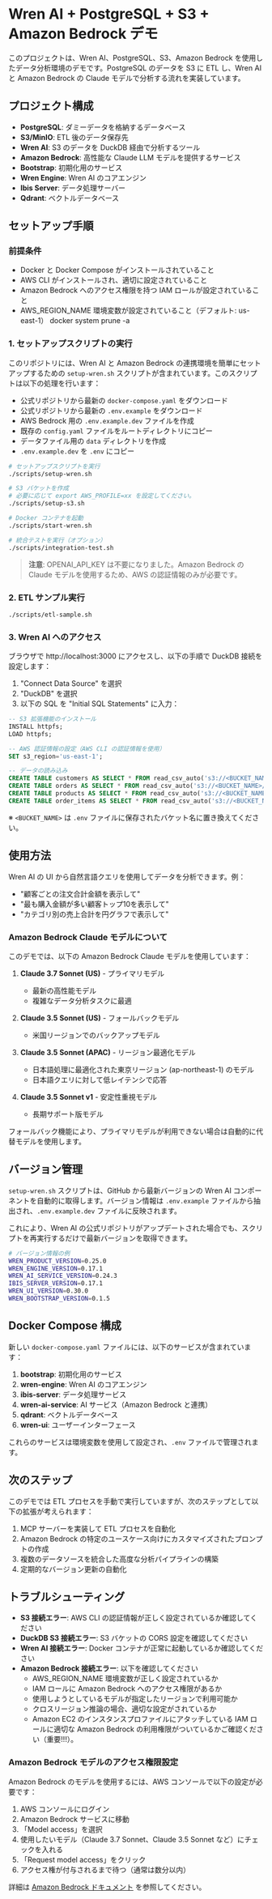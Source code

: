 # Wren AI + PostgreSQL + S3 + Amazon Bedrock デモ

このプロジェクトは、Wren AI、PostgreSQL、S3、Amazon Bedrock を使用したデータ分析環境のデモです。PostgreSQL のデータを S3 に ETL し、Wren AI と Amazon Bedrock の Claude モデルで分析する流れを実装しています。

## プロジェクト構成

- **PostgreSQL**: ダミーデータを格納するデータベース
- **S3/MinIO**: ETL 後のデータ保存先
- **Wren AI**: S3 のデータを DuckDB 経由で分析するツール
- **Amazon Bedrock**: 高性能な Claude LLM モデルを提供するサービス
- **Bootstrap**: 初期化用のサービス
- **Wren Engine**: Wren AI のコアエンジン
- **Ibis Server**: データ処理サーバー
- **Qdrant**: ベクトルデータベース

## セットアップ手順

### 前提条件
- Docker と Docker Compose がインストールされていること
- AWS CLI がインストールされ、適切に設定されていること
- Amazon Bedrock へのアクセス権限を持つ IAM ロールが設定されていること
- AWS_REGION_NAME 環境変数が設定されていること（デフォルト: us-east-1）
docker system prune -a

### 1. セットアップスクリプトの実行

このリポジトリには、Wren AI と Amazon Bedrock の連携環境を簡単にセットアップするための `setup-wren.sh` スクリプトが含まれています。このスクリプトは以下の処理を行います：

- 公式リポジトリから最新の `docker-compose.yaml` をダウンロード
- 公式リポジトリから最新の `.env.example` をダウンロード
- AWS Bedrock 用の `.env.example.dev` ファイルを作成
- 既存の `config.yaml` ファイルをルートディレクトリにコピー
- データファイル用の `data` ディレクトリを作成
- `.env.example.dev` を `.env` にコピー

```bash
# セットアップスクリプトを実行
./scripts/setup-wren.sh

# S3 バケットを作成
# 必要に応じて export AWS_PROFILE=xx を設定してください。
./scripts/setup-s3.sh

# Docker コンテナを起動
./scripts/start-wren.sh

# 統合テストを実行（オプション）
./scripts/integration-test.sh
```

> **注意**: OPENAI_API_KEY は不要になりました。Amazon Bedrock の Claude モデルを使用するため、AWS の認証情報のみが必要です。

### 2. ETL サンプル実行

```bash
./scripts/etl-sample.sh
```

### 3. Wren AI へのアクセス

ブラウザで http://localhost:3000 にアクセスし、以下の手順で DuckDB 接続を設定します：

1. "Connect Data Source" を選択
2. "DuckDB" を選択
3. 以下の SQL を "Initial SQL Statements" に入力：

```sql
-- S3 拡張機能のインストール
INSTALL httpfs;
LOAD httpfs;

-- AWS 認証情報の設定（AWS CLI の認証情報を使用）
SET s3_region='us-east-1';

-- データの読み込み
CREATE TABLE customers AS SELECT * FROM read_csv_auto('s3://<BUCKET_NAME>/data/customers.csv');
CREATE TABLE orders AS SELECT * FROM read_csv_auto('s3://<BUCKET_NAME>/data/orders.csv');
CREATE TABLE products AS SELECT * FROM read_csv_auto('s3://<BUCKET_NAME>/data/products.csv');
CREATE TABLE order_items AS SELECT * FROM read_csv_auto('s3://<BUCKET_NAME>/data/order_items.csv');
```

※ `<BUCKET_NAME>` は `.env` ファイルに保存されたバケット名に置き換えてください。

## 使用方法

Wren AI の UI から自然言語クエリを使用してデータを分析できます。例：

- "顧客ごとの注文合計金額を表示して"
- "最も購入金額が多い顧客トップ10を表示して"
- "カテゴリ別の売上合計を円グラフで表示して"

### Amazon Bedrock Claude モデルについて

このデモでは、以下の Amazon Bedrock Claude モデルを使用しています：

1. **Claude 3.7 Sonnet (US)** - プライマリモデル
   - 最新の高性能モデル
   - 複雑なデータ分析タスクに最適

2. **Claude 3.5 Sonnet (US)** - フォールバックモデル
   - 米国リージョンでのバックアップモデル

3. **Claude 3.5 Sonnet (APAC)** - リージョン最適化モデル
   - 日本語処理に最適化された東京リージョン (ap-northeast-1) のモデル
   - 日本語クエリに対して低レイテンシで応答

4. **Claude 3.5 Sonnet v1** - 安定性重視モデル
   - 長期サポート版モデル

フォールバック機能により、プライマリモデルが利用できない場合は自動的に代替モデルを使用します。

## バージョン管理

`setup-wren.sh` スクリプトは、GitHub から最新バージョンの Wren AI コンポーネントを自動的に取得します。バージョン情報は `.env.example` ファイルから抽出され、`.env.example.dev` ファイルに反映されます。

これにより、Wren AI の公式リポジトリがアップデートされた場合でも、スクリプトを再実行するだけで最新バージョンを取得できます。

```bash
# バージョン情報の例
WREN_PRODUCT_VERSION=0.25.0
WREN_ENGINE_VERSION=0.17.1
WREN_AI_SERVICE_VERSION=0.24.3
IBIS_SERVER_VERSION=0.17.1
WREN_UI_VERSION=0.30.0
WREN_BOOTSTRAP_VERSION=0.1.5
```

## Docker Compose 構成

新しい `docker-compose.yaml` ファイルには、以下のサービスが含まれています：

1. **bootstrap**: 初期化用のサービス
2. **wren-engine**: Wren AI のコアエンジン
3. **ibis-server**: データ処理サービス
4. **wren-ai-service**: AI サービス（Amazon Bedrock と連携）
5. **qdrant**: ベクトルデータベース
6. **wren-ui**: ユーザーインターフェース

これらのサービスは環境変数を使用して設定され、`.env` ファイルで管理されます。

## 次のステップ

このデモでは ETL プロセスを手動で実行していますが、次のステップとして以下の拡張が考えられます：

1. MCP サーバーを実装して ETL プロセスを自動化
2. Amazon Bedrock の特定のユースケース向けにカスタマイズされたプロンプトの作成
3. 複数のデータソースを統合した高度な分析パイプラインの構築
4. 定期的なバージョン更新の自動化

## トラブルシューティング

- **S3 接続エラー**: AWS CLI の認証情報が正しく設定されているか確認してください
- **DuckDB S3 接続エラー**: S3 バケットの CORS 設定を確認してください
- **Wren AI 接続エラー**: Docker コンテナが正常に起動しているか確認してください
- **Amazon Bedrock 接続エラー**: 以下を確認してください
  - AWS_REGION_NAME 環境変数が正しく設定されているか
  - IAM ロールに Amazon Bedrock へのアクセス権限があるか
  - 使用しようとしているモデルが指定したリージョンで利用可能か
  - クロスリージョン推論の場合、適切な設定がされているか
  - Amazon EC2 のインスタンスプロファイルにアタッチしている IAM ロールに適切な Amazon Bedrock の利用権限がついているかご確認ください（重要!!!）。

### Amazon Bedrock モデルのアクセス権限設定

Amazon Bedrock のモデルを使用するには、AWS コンソールで以下の設定が必要です：

1. AWS コンソールにログイン
2. Amazon Bedrock サービスに移動
3. 「Model access」を選択
4. 使用したいモデル（Claude 3.7 Sonnet、Claude 3.5 Sonnet など）にチェックを入れる
5. 「Request model access」をクリック
6. アクセス権が付与されるまで待つ（通常は数分以内）

詳細は [Amazon Bedrock ドキュメント](https://docs.aws.amazon.com/bedrock/latest/userguide/model-access.html) を参照してください。
